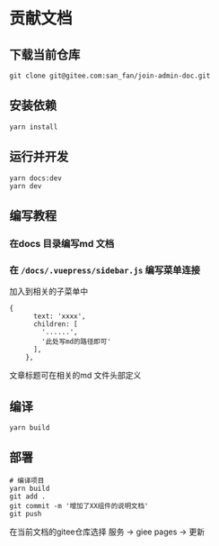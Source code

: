 # 贡献文档
## 下载当前仓库
```
git clone git@gitee.com:san_fan/join-admin-doc.git
```
## 安装依赖
```
yarn install
```

##  运行并开发
```
yarn docs:dev
yarn dev
```

## 编写教程
###  在docs 目录编写md 文档
### 在 `/docs/.vuepress/sidebar.js` 编写菜单连接
加入到相关的子菜单中
```
{
      text: 'xxxx',
      children: [
        '......',
        '此处写md的路径即可'
      ],
    },
```
文章标题可在相关的md 文件头部定义


##  编译
```
yarn build
```

## 部署
```
# 编译项目
yarn build
git add .
git commit -m '增加了XX组件的说明文档'
git push
```
在当前文档的gitee仓库选择
服务 -> giee pages -> 更新